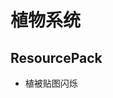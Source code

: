 <!--
 * @Description: 记录待修改的 BUG 文档
 * @version: 1.0
 * @Author: Pionpill
 * @LastEditors: Pionpill
 * @Date: 2022-06-03 00:04:58
 * @LastEditTime: 2022-06-03 00:06:29
-->
# 植物系统
## ResourcePack
- 植被贴图闪烁